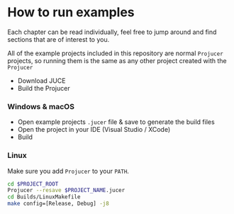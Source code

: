 # How to run examples

Each chapter can be read individually, feel free to jump around and find sections that are of interest to you.

All of the example projects included in this repository are normal `Projucer` projects, so running them is the same as any other project created with the `Projucer`

- Download JUCE
- Build the Projucer

### Windows & macOS

- Open example projects `.jucer` file & save to generate the build files
- Open the project in your IDE (Visual Studio / XCode)
- Build

### Linux

Make sure you add `Projucer` to your `PATH`.

```sh
cd $PROJECT_ROOT
Projucer --resave $PROJECT_NAME.jucer
cd Builds/LinuxMakefile
make config=[Release, Debug] -j8
```
